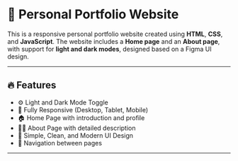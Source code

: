 # 🌟 Personal Portfolio Website

This is a responsive personal portfolio website created using **HTML**, **CSS**, and **JavaScript**. The website includes a **Home page** and an **About page**, with support for **light and dark modes**, designed based on a Figma UI design.

---

## 🔥 Features

- ⚙️ Light and Dark Mode Toggle
- 📱 Fully Responsive (Desktop, Tablet, Mobile)
- 🏠 Home Page with introduction and profile
- 👨‍💻 About Page with detailed description
- 🚀 Simple, Clean, and Modern UI Design
- 🔗 Navigation between pages

---
